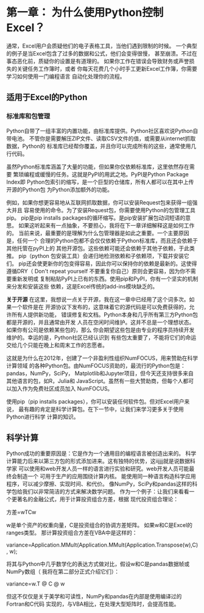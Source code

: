 # 第一章： 为什么使用Python控制Excel？
通常，Excel用户会质疑他们的电子表格工具，当他们遇到限制的时候。
一个典型的例子是当Excel包含了过多的数据和公式，他们会变得很慢，
甚至崩溃。不过在事态恶化前，质疑你的设置是有道理的。
如果你工作在错误会导致财务或声誉损失的关键任务工作簿时，或者
你每天花费几个小时手工更新Excel工作簿，你需要学习如何使用一门编程语言
自动化处理你的流程。

## 适用于Excel的Python

### 标准库和包管理

Python自带了一组丰富的内置功能，由标准库提供。Python社区喜欢说Python自带电池。
不管你是需要解压ZIP文件、读取CSV文件的值，或需要从internet抓取数据，Python的
标准库已经帮你覆盖，并且你可以完成所有的这些，通常使用几行代码。

虽然Python标准库涵盖了大量的功能，但如果你仅依赖标准库，这里依然存在需要
繁琐编程或缓慢的任务。这就是PyPI的用武之地。PyPI是Python Package Index即
Python包索引的缩写，是一个巨型的仓储库，所有人都可以在其中上传开源的Python包
为Python添加额外的功能。

例如，如果你想更容易地从互联网抓取数据，你可以安装Request包来获得一组强大并且
容易使用的命令。为了安装Request包，你需要使用Python的包管理工具pip。
pip是pip installs packages的循环缩写。是pip安装扩展包动词短语的意思。
如果这听起来有一点抽象，不要担心，我将在下一章详细解释这是如何工作的。
当前来说，最重要的是理解为什么包管理器是如此之重要。一个主要原因是，任何一个
合理的Python包都不会仅仅依赖于Python标准库，而且还会依赖于其他托管在pyPI上的
其他开源包。这些依赖可能还会依赖于其他子依赖，于此类推。
pip（python 包安装工具）会递归地检测依赖和子依赖项，下载并安装它们。
pip还会使更新你的包变得容易，因此你可以保持你的依赖是最新的。这使得遵循DRY（
Don't repeat yourself 不要重复你自己）原则会更容易，因为你不需要重新发明或
复制粘贴PyPI上已有的东西。使用pip和PyPI，你有一个坚实的机制来分发和安装这些
依赖，这是Excel传统的add-ins模块缺乏的。

**关于开源**
在这里，我想说一点关于开源，我在这一章中已经用了这个词多次。如果一个软件是在
开源协议下发布的，这意味着它的源代码是可以免费获得的，允许所有人提供新功能，
错误修复和文档。Python本身和几乎所有第三方Python包都是开源的，并且通常由开发
人员在空闲时间维护。这并不总是一个理想状态。如果你有公司是依赖某些包的，那么
你会期望这些包是由专业的程序员持续开发维护的。幸运的是，Python社区已经认识到
有些包太重要了，不能将它们的命运交给几个只能在晚上和周末工作的志愿者。

这就是为什么在2012年，创建了一个非盈利性组织NumFOCUS，用来赞助在科学计算领域
的各种Python包。由NumFOCUS资助的，最流行的Python包是：pandas，NumPy，SciPy，
Matplotlib和Jupyter项目，但今天还支持很多来自其他语言的包，如R，Julia和
JavaScript。虽然有一些大赞助商，但每个人都可以加入作为免费社区成员加入
NumFOCUS。

使用pip（pip installs packages），你可以安装任何软件包。但对Excel用户来说，
最有趣的肯定是科学计算包。在下一节中，让我们来学习更多关于使用Python进行科学
计算的知识。

## 科学计算
Python成功的重要原因是：它是作为一个通用目的编程语言被创造出来的。
科学计算能力后来以第三方包的形式添加进来。这有独特的优势，这iijjjj就是说数据科学家
可以使用和web开发人员一样的语言进行实验和研究。web开发人员可能最终会制造一个
可用于生产的应用围绕计算内核。
能使用同一种语言构造科学应用程序，可以减少摩擦、实现时间、和代价。
像NumPy，SciPy和pandas这样的科学包给我们以非常简洁的方式来解决数学问题。
作为一个例子：让我们来看看一个更著名的金融公式，用于计算投资组合方差，根据
现代投资组合理论：

方差=wTCw

w是单个资产的权重向量，C是投资组合的协调方差矩阵。
如果w和C是Excel的ranges类型。
那计算投资组合方差在VBA中是这样的：

  variance=Application.MMult(Application.MMult(Application.Transpose(w),C), w);

将其与Python中几乎数学化的表达方式做对比，假设w和C是pandas数据帧或NumPy数组（
我将在第二部分正式介绍它们）：

  variance=w.T @ C @ w

但这不仅仅是关于美学和可读性，NumPy和pandas在内部是使用编译过的Fortran和C代码
实现的，与VBA相比，在处理大型矩阵时，会提高性能。


